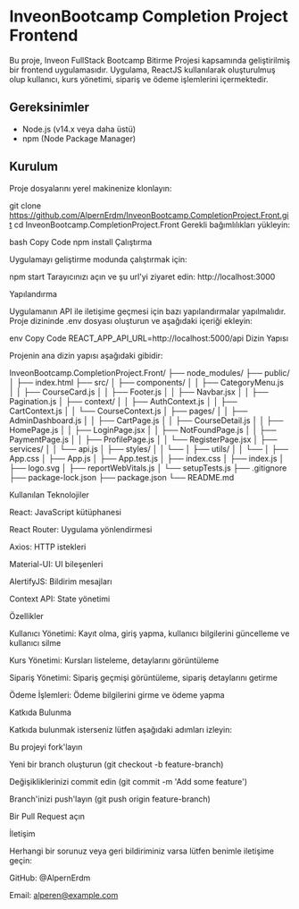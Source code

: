 # InveonBootcamp Completion Project Frontend

Bu proje, Inveon FullStack Bootcamp Bitirme Projesi kapsamında geliştirilmiş bir frontend uygulamasıdır. Uygulama, ReactJS kullanılarak oluşturulmuş olup kullanıcı, kurs yönetimi, sipariş ve ödeme işlemlerini içermektedir.

## Gereksinimler

- Node.js (v14.x veya daha üstü)
- npm (Node Package Manager)

## Kurulum

Proje dosyalarını yerel makinenize klonlayın:

git clone https://github.com/AlpernErdm/InveonBootcamp.CompletionProject.Front.git
cd InveonBootcamp.CompletionProject.Front
Gerekli bağımlılıkları yükleyin:


bash
Copy Code
npm install
Çalıştırma

Uygulamayı geliştirme modunda çalıştırmak için:

npm start
Tarayıcınızı açın ve şu url'yi ziyaret edin: http://localhost:3000


Yapılandırma

Uygulamanın API ile iletişime geçmesi için bazı yapılandırmalar yapılmalıdır. Proje dizininde .env dosyası oluşturun ve aşağıdaki içeriği ekleyin:


env
Copy Code
REACT_APP_API_URL=http://localhost:5000/api
Dizin Yapısı

Projenin ana dizin yapısı aşağıdaki gibidir:

InveonBootcamp.CompletionProject.Front/
├── node_modules/
├── public/
│   ├── index.html
├── src/
│   ├── components/
│   │   ├── CategoryMenu.js
│   │   ├── CourseCard.js
│   │   ├── Footer.js
│   │   ├── Navbar.jsx
│   │   ├── Pagination.js
│   ├── context/
│   │   ├── AuthContext.js
│   │   ├── CartContext.js
│   │   └── CourseContext.js
│   ├── pages/
│   │   ├── AdminDashboard.js
│   │   ├── CartPage.js
│   │   ├── CourseDetail.js
│   │   ├── HomePage.js
│   │   ├── LoginPage.jsx
│   │   ├── NotFoundPage.js
│   │   ├── PaymentPage.js
│   │   ├── ProfilePage.js
│   │   └── RegisterPage.jsx
│   ├── services/
│   │   └── api.js
│   ├── styles/
│   │   └── 
│   ├── utils/
│   │   └── 
│   ├── App.css
│   ├── App.js
│   ├── App.test.js
│   ├── index.css
│   ├── index.js
│   ├── logo.svg
│   ├── reportWebVitals.js
│   └── setupTests.js
├── .gitignore
├── package-lock.json
├── package.json
└── README.md


Kullanılan Teknolojiler


React: JavaScript kütüphanesi

React Router: Uygulama yönlendirmesi

Axios: HTTP istekleri

Material-UI: UI bileşenleri

AlertifyJS: Bildirim mesajları

Context API: State yönetimi


Özellikler


Kullanıcı Yönetimi: Kayıt olma, giriş yapma, kullanıcı bilgilerini güncelleme ve kullanıcı silme

Kurs Yönetimi: Kursları listeleme, detaylarını görüntüleme

Sipariş Yönetimi: Sipariş geçmişi görüntüleme, sipariş detaylarını getirme

Ödeme İşlemleri: Ödeme bilgilerini girme ve ödeme yapma


Katkıda Bulunma

Katkıda bulunmak isterseniz lütfen aşağıdaki adımları izleyin:



Bu projeyi fork'layın

Yeni bir branch oluşturun (git checkout -b feature-branch)

Değişikliklerinizi commit edin (git commit -m 'Add some feature')

Branch'inizi push'layın (git push origin feature-branch)

Bir Pull Request açın


İletişim

Herhangi bir sorunuz veya geri bildiriminiz varsa lütfen benimle iletişime geçin:



GitHub: @AlpernErdm

Email: alperen@example.com
